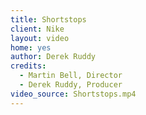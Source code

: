 ```yaml
---
title: Shortstops
client: Nike
layout: video
home: yes
author: Derek Ruddy
credits:
  - Martin Bell, Director
  - Derek Ruddy, Producer
video_source: Shortstops.mp4
---
```


